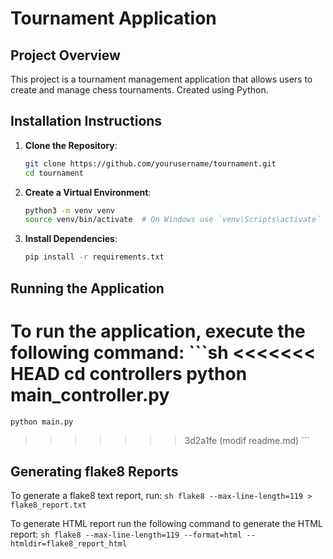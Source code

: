 # Tournament Application

## Project Overview

This project is a tournament management application that allows users to create and manage chess tournaments. 
Created using Python.

## Installation Instructions

1. **Clone the Repository**:
    ```sh
    git clone https://github.com/yourusername/tournament.git
    cd tournament
    ```

2. **Create a Virtual Environment**:
    ```sh
    python3 -m venv venv
    source venv/bin/activate  # On Windows use `venv\Scripts\activate`
    ```

3. **Install Dependencies**:
    ```sh
    pip install -r requirements.txt
    ```

## Running the Application

To run the application, execute the following command:
    ```sh
<<<<<<< HEAD
    cd controllers
    python main_controller.py
=======
    python main.py
>>>>>>> 3d2a1fe (modif readme.md)
    ```

## Generating flake8 Reports

To generate a flake8 text report, run:
    ```sh
    flake8 --max-line-length=119 > flake8_report.txt
    ```

To generate HTML report run the following command to generate the HTML report:
    ```sh
    flake8 --max-line-length=119 --format=html --htmldir=flake8_report_html
    ```